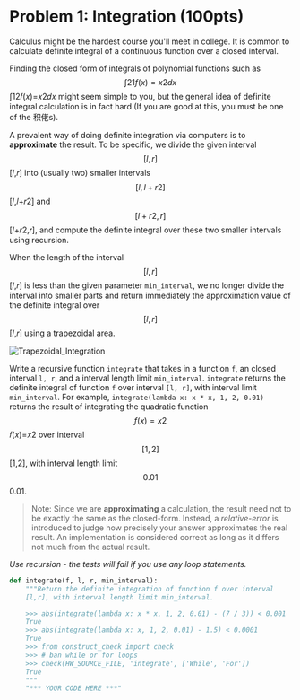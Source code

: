 # Problem 1: Integration (100pts)

Calculus might be the hardest course you'll meet in college. It is common to calculate definite integral of a continuous function over a closed interval.

Finding the closed form of integrals of polynomial functions such as $$∫21f(x)=x2dx$$∫12𝑓(𝑥)=𝑥2𝑑𝑥 might seem simple to you, but the general idea of definite integral calculation is in fact hard (If you are good at this, you must be one of the 积佬s).

A prevalent way of doing definite integration via computers is to **approximate** the result. To be specific, we divide the given interval $$[l,r]$$\[𝑙,𝑟] into (usually two) smaller intervals $$[l,l+r2]$$\[𝑙,𝑙+𝑟2] and $$[l+r2,r]$$\[𝑙+𝑟2,𝑟], and compute the definite integral over these two smaller intervals using recursion.

When the length of the interval $$[l,r]$$\[𝑙,𝑟] is less than the given parameter `min_interval`, we no longer divide the interval into smaller parts and return immediately the approximation value of the definite integral over $$[l,r]$$\[𝑙,𝑟] using a trapezoidal area.

![Trapezoidal\_Integration](https://sicp.pascal-lab.net/2024/homework/hw03/images/integration.png)

Write a recursive function `integrate` that takes in a function `f`, an closed interval `l, r`, and a interval length limit `min_interval`. `integrate` returns the definite integral of function `f` over interval `[l, r]`, with interval limit `min_interval`. For example, `integrate(lambda x: x * x, 1, 2, 0.01)` returns the result of integrating the quadratic function $$f(x)=x2$$𝑓(𝑥)=𝑥2 over interval $$[1,2]$$\[1,2], with interval length limit $$0.01$$0.01.

> Note: Since we are **approximating** a calculation, the result need not to be exactly the same as the closed-form. Instead, a _relative-error_ is introduced to judge how precisely your answer approximates the real result. An implementation is considered correct as long as it differs not much from the actual result.

_Use recursion - the tests will fail if you use any loop statements._

```python
def integrate(f, l, r, min_interval):
    """Return the definite integration of function f over interval 
    [l,r], with interval length limit min_interval.

    >>> abs(integrate(lambda x: x * x, 1, 2, 0.01) - (7 / 3)) < 0.001
    True
    >>> abs(integrate(lambda x: x, 1, 2, 0.01) - 1.5) < 0.0001
    True
    >>> from construct_check import check
    >>> # ban while or for loops
    >>> check(HW_SOURCE_FILE, 'integrate', ['While', 'For'])
    True
    """
    "*** YOUR CODE HERE ***"
```
